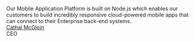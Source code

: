 Our Mobile Application Platform is built on Node.js which enables our customers to build incredibly responsive cloud-powered mobile apps that can connect to their Enterprise back-end systems.  
[Cathal McGloin](http://www.feedhenry.com/developer/)  
CEO
